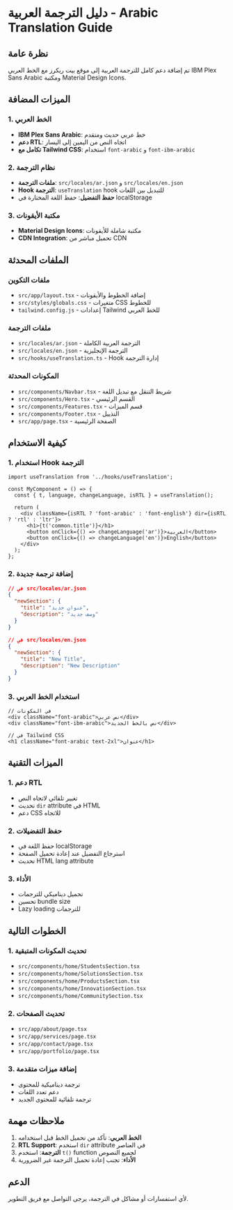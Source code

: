 # دليل الترجمة العربية - Arabic Translation Guide

## نظرة عامة
تم إضافة دعم كامل للترجمة العربية إلى موقع بيت ريكرز مع الخط العربي IBM Plex Sans Arabic ومكتبة Material Design Icons.

## الميزات المضافة

### 1. الخط العربي
- **IBM Plex Sans Arabic**: خط عربي حديث ومتقدم
- **دعم RTL**: اتجاه النص من اليمين إلى اليسار
- **تكامل مع Tailwind CSS**: استخدام `font-arabic` و `font-ibm-arabic`

### 2. نظام الترجمة
- **ملفات الترجمة**: `src/locales/ar.json` و `src/locales/en.json`
- **Hook الترجمة**: `useTranslation` hook للتبديل بين اللغات
- **حفظ التفضيل**: حفظ اللغة المختارة في localStorage

### 3. مكتبة الأيقونات
- **Material Design Icons**: مكتبة شاملة للأيقونات
- **CDN Integration**: تحميل مباشر من CDN

## الملفات المحدثة

### ملفات التكوين
- `src/app/layout.tsx` - إضافة الخطوط والأيقونات
- `src/styles/globals.css` - متغيرات CSS للخطوط
- `tailwind.config.js` - إعدادات Tailwind للخط العربي

### ملفات الترجمة
- `src/locales/ar.json` - الترجمة العربية الكاملة
- `src/locales/en.json` - الترجمة الإنجليزية
- `src/hooks/useTranslation.ts` - Hook إدارة الترجمة

### المكونات المحدثة
- `src/components/Navbar.tsx` - شريط التنقل مع تبديل اللغة
- `src/components/Hero.tsx` - القسم الرئيسي
- `src/components/Features.tsx` - قسم الميزات
- `src/components/Footer.tsx` - التذييل
- `src/app/page.tsx` - الصفحة الرئيسية

## كيفية الاستخدام

### 1. استخدام Hook الترجمة
```tsx
import useTranslation from '../hooks/useTranslation';

const MyComponent = () => {
  const { t, language, changeLanguage, isRTL } = useTranslation();
  
  return (
    <div className={isRTL ? 'font-arabic' : 'font-english'} dir={isRTL ? 'rtl' : 'ltr'}>
      <h1>{t('common.title')}</h1>
      <button onClick={() => changeLanguage('ar')}>العربية</button>
      <button onClick={() => changeLanguage('en')}>English</button>
    </div>
  );
};
```

### 2. إضافة ترجمة جديدة
```json
// في src/locales/ar.json
{
  "newSection": {
    "title": "عنوان جديد",
    "description": "وصف جديد"
  }
}

// في src/locales/en.json
{
  "newSection": {
    "title": "New Title",
    "description": "New Description"
  }
}
```

### 3. استخدام الخط العربي
```tsx
// في المكونات
<div className="font-arabic">نص عربي</div>
<div className="font-ibm-arabic">نص بالخط الجديد</div>

// في Tailwind CSS
<h1 className="font-arabic text-2xl">عنوان</h1>
```

## الميزات التقنية

### 1. دعم RTL
- تغيير تلقائي لاتجاه النص
- تحديث `dir` attribute في HTML
- دعم CSS للاتجاه

### 2. حفظ التفضيلات
- حفظ اللغة في localStorage
- استرجاع التفضيل عند إعادة تحميل الصفحة
- تحديث HTML lang attribute

### 3. الأداء
- تحميل ديناميكي للترجمات
- تحسين bundle size
- Lazy loading للترجمات

## الخطوات التالية

### 1. تحديث المكونات المتبقية
- `src/components/home/StudentsSection.tsx`
- `src/components/home/SolutionsSection.tsx`
- `src/components/home/ProductsSection.tsx`
- `src/components/home/InnovationSection.tsx`
- `src/components/home/CommunitySection.tsx`

### 2. تحديث الصفحات
- `src/app/about/page.tsx`
- `src/app/services/page.tsx`
- `src/app/contact/page.tsx`
- `src/app/portfolio/page.tsx`

### 3. إضافة ميزات متقدمة
- ترجمة ديناميكية للمحتوى
- دعم تعدد اللغات
- ترجمة تلقائية للمحتوى الجديد

## ملاحظات مهمة

1. **الخط العربي**: تأكد من تحميل الخط قبل استخدامه
2. **RTL Support**: استخدم `dir` attribute في العناصر
3. **الترجمة**: استخدم `t()` function لجميع النصوص
4. **الأداء**: تجنب إعادة تحميل الترجمة غير الضرورية

## الدعم

لأي استفسارات أو مشاكل في الترجمة، يرجى التواصل مع فريق التطوير.
